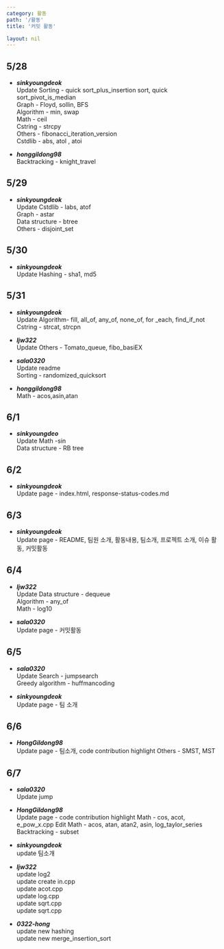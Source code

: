 ```yaml
---
category: 활동
path: '/활동'
title: '커밋 활동'

layout: nil
---
```


5/28
---
- ***sinkyoungdeok***  <br>
Update
Sorting - quick sort_plus_insertion sort, quick sort_pivot_is_median  <br>
Graph - Floyd, sollin, BFS <br>
Algorithm - min, swap <br>
Math - ceil <br>
Cstring - strcpy <br>
Others - fibonacci_iteration_version <br>
Cstdlib - abs, atol , atoi <br>

- ***honggildong98*** <br>
Backtracking - knight_travel <br>

5/29
---
- ***sinkyoungdeok*** <br>
Update
Cstdlib - labs, atof  <br>
Graph - astar <br>
Data structure - btree <br>
Others - disjoint_set <br>

5/30
---
- ***sinkyoungdeok*** <br>
Update
Hashing - sha1, md5 <br>

5/31
---
- ***sinkyoungdeok*** <br>
Update
Algorithm- fill, all_of, any_of, none_of, for _each, find_if_not <br>
Cstring - strcat, strcpn <br>

- ***ljw322***<br>
Update
Others - Tomato_queue, fibo_basiEX  <br>

- ***sala0320*** <br>
Update readme <br>
Sorting - randomized_quicksort  <br>

- ***honggildong98*** <br>
Math - acos,asin,atan <br>

6/1
---
- ***sinkyoungdeo*** <br>
Update 
Math -sin <br>
Data structure - RB tree <br>

6/2
---
- ***sinkyoungdeok*** <br>
Update page - index.html, response-status-codes.md <br>

6/3
---
- ***sinkyoungdeok*** <br>
Update page - README, 팀원 소개, 활동내용, 팀소개, 프로젝트 소개, 이슈 활동, 커밋활동<br>

6/4
---
- ***ljw322*** <br>
Update
Data structure - dequeue <br>
Algorithm - any_of<br>
Math - log10 <br>

- ***sala0320*** <br>
Update page - 커밋활동 <br>

6/5
---
- ***sala0320*** <br>
Update
Search - jumpsearch <br>
Greedy algorithm - huffmancoding

- ***sinkyoungdeok*** <br>
Update page - 팀 소개<br>

6/6
---
- ***HongGildong98*** <br>
Update page - 팀소개, code contribution highlight
Others - SMST, MST


6/7
---
- ***sala0320*** <br>
Update 
jump<br>

- ***HongGildong98*** <br>
Update page - code contribution highlight
Math - cos, acot, e_pow_x.cpp
Edit
Math -  acos, atan, atan2, asin, log_taylor_series
Backtracking - subset

- ***sinkyoungdeok*** <br>
update 팀소개 <br>

- ***ljw322*** <br>
update log2 <br>
update create in.cpp <br>
update acot.cpp <br>
update log.cpp <br>
update sqrt.cpp <br>
update sqrt.cpp <br>

- ***0322-hong*** <br>
update new hashing <br>
update new merge_insertion_sort <br>
